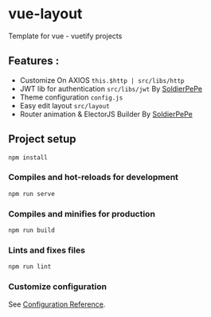 # vue-layout
Template for vue - vuetify projects 

## Features :
  * Customize On AXIOS `this.$http | src/libs/http`
  * JWT lib for authentication `src/libs/jwt` By [SoldierPePe](https://github.com/SoldierPePe)
  * Theme configuration `config.js`
  * Easy edit layout `src/layout` 
  * Router animation
  & ElectorJS Builder By [SoldierPePe](https://github.com/SoldierPePe)
## Project setup
```
npm install
```

### Compiles and hot-reloads for development
```
npm run serve
```

### Compiles and minifies for production
```
npm run build
```

### Lints and fixes files
```
npm run lint
```

### Customize configuration
See [Configuration Reference](https://cli.vuejs.org/config/).
